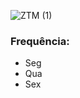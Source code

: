 ![ZTM (1)](https://github.com/wal-wizard/The-Ultimate-React-Course/assets/82295321/dcf7b73c-57d3-417a-b5ad-35b5d0027e8f)

### Frequência:
  - Seg
  - Qua
  - Sex
